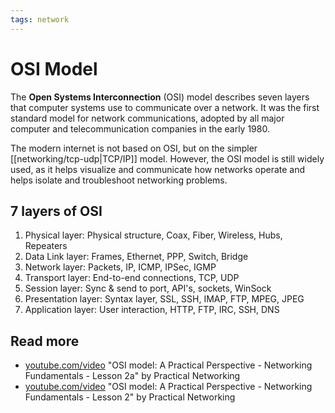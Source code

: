 ```yaml
---
tags: network
---
```


# OSI Model

The **Open Systems Interconnection** (OSI) model describes seven layers that computer systems use to communicate over a network. It was the first standard model for network communications, adopted by all major computer and telecommunication companies in the early 1980.

The modern internet is not based on OSI, but on the simpler [[networking/tcp-udp|TCP/IP]] model. However, the OSI model is still widely used, as it helps visualize and communicate how networks operate and helps isolate and troubleshoot networking problems.

## 7 layers of OSI

1. Physical layer: Physical structure, Coax, Fiber, Wireless, Hubs, Repeaters
2. Data Link layer: Frames, Ethernet, PPP, Switch, Bridge
3. Network layer: Packets, IP, ICMP, IPSec, IGMP
4. Transport layer: End-to-end connections, TCP, UDP
5. Session layer: Sync & send to port, API's, sockets, WinSock
6. Presentation layer: Syntax layer, SSL, SSH, IMAP, FTP, MPEG, JPEG
7. Application layer: User interaction, HTTP, FTP, IRC, SSH, DNS

## Read more

- [youtube.com/video](https://www.youtube.com/watch?v=LkolbURrtTs) "OSI model: A Practical Perspective - Networking Fundamentals - Lesson 2a" by Practical Networking
- [youtube.com/video](https://www.youtube.com/watch?v=0aGqGKrRE0g) "OSI model: A Practical Perspective - Networking Fundamentals - Lesson 2" by Practical Networking